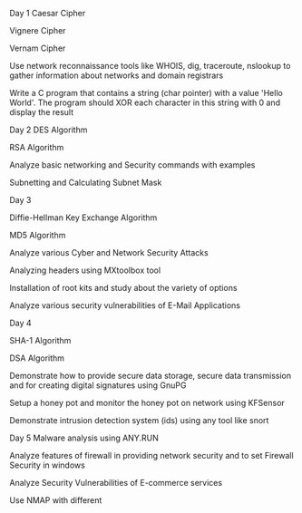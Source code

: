 Day 1
Caesar Cipher

Vignere Cipher

Vernam Cipher

Use network reconnaissance tools like WHOIS, dig, traceroute, nslookup to gather information about networks and domain registrars

Write a C program that contains a string (char pointer) with a value 'Hello World'. The program should XOR each character in this string with 0 and display the result


Day 2
DES Algorithm

RSA Algorithm

Analyze basic networking and Security commands with examples

Subnetting and Calculating Subnet Mask


Day 3

Diffie-Hellman Key Exchange Algorithm

MD5 Algorithm

Analyze various Cyber and Network Security Attacks

Analyzing headers using MXtoolbox tool

Installation of root kits and study about the variety of options

Analyze various security vulnerabilities of E-Mail Applications


Day 4

SHA-1 Algorithm

DSA Algorithm

Demonstrate how to provide secure data storage, secure data transmission and for creating digital signatures using GnuPG

Setup a honey pot and monitor the honey pot on network using KFSensor

Demonstrate intrusion detection system (ids) using any tool like snort


Day 5
Malware analysis using ANY.RUN

Analyze features of firewall in providing network security and to set Firewall Security in windows

Analyze Security Vulnerabilities of E-commerce services

Use NMAP with different
